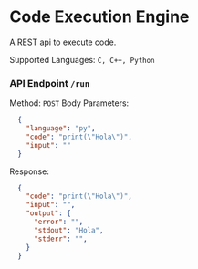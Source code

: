 # Code Execution Engine

A REST api to execute code.

Supported Languages: `C, C++, Python`

### API Endpoint `/run`
Method: `POST`
Body Parameters:
```json
  {
    "language": "py",
    "code": "print(\"Hola\")",
    "input": ""
  }
```
Response:
```json
  {
    "code": "print(\"Hola\")",
    "input": "",
    "output": {
      "error": "",
      "stdout": "Hola",
      "stderr": "",
    }
  }
```

